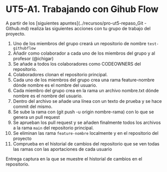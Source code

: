 # UT5-A1. Trabajando con Gihub Flow 

A partir de los [siguientes apuntes](../recursos/pro-ut5-repaso_Git -Github.md) realiza las siguientes acciones con tu grupo de trabajo del proyecto.

1. Uno de los miembros del grupo creará un repositorio de nombre `test-githubflow`
2. Añadir como colaborador a cada uno de los miembros del grupo y al profesor (@ichigar)
3. Se añade a todos los colaboradores como CODEOWNERS del repositorio.
4. Colaboradores clonan el repositorio principal.
5. Cada uno de los miembros del grupo crea una rama feature-nombre dónde nombre es el nombre del usuario.
6. Cada miembro del grupo crea en la rama un archivo nombre.txt dónde nombre es el nombre del usuario.
7. Dentro del archivo se añade una línea con un texto de prueba y se hace commit del mismo.
8. Se sube la rama con (git push -u origin nombre-rama) con lo que se genera un pull request
9. Se aprueban los pull request y se añaden finalmente todos los archivos a la rama `main` del repositorio principal.
10. Se eliminan las rama `feature-nombre` localmente y en el repositorio del proyecto
11. Comprueba en el historial de cambios del repositorio que se ven todas las ramas con las aportaciones de cada usuario

Entrega captura en la que se muestre el historial de cambios en el repositorio.